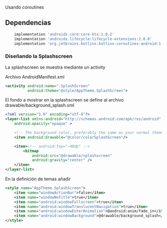 Usando coroutines

## Dependencias
```gradle
    implementation 'androidx.core:core-ktx:1.0.2'
    implementation 'androidx.lifecycle:lifecycle-extensions:2.0.0'
    implementation 'org.jetbrains.kotlinx:kotlinx-coroutines-android:1.0.0'
```

### Diseñando la Splashscreen
La splashscreen se muestra mediante un activity

Archivo AndroidManifest.xml
```xml
<activity android:name=".SplashScreen"
          android:theme="@style/AppTheme.SplashScreen">
```

El fondo a mostrar en la splashscreen se define al archivo drawable/background_splash.xml

```xml
<?xml version="1.0" encoding="utf-8"?>
<layer-list xmlns:android="http://schemas.android.com/apk/res/android"
    android:opacity="opaque" >

    <!-- The background color, preferably the same as your normal theme -->
    <item android:drawable="@color/colorSplashScreen"/>

    <item><!-- android:top="-48dp" -->
        <bitmap
            android:src="@drawable/splashscreen"
            android:gravity="center" />
    </item>
</layer-list>
```

En la definición de temas añadir

```xml
<style name="AppTheme.SplashScreen">
    <item name="windowActionBar">false</item>
    <item name="windowNoTitle">true</item>
    <item name="android:windowFullscreen">true</item>
    <item name="android:windowTranslucentNavigation">true</item>
    <item name="android:windowEnterAnimation">@android:anim/fade_in</item>
    <item name="android:windowBackground">@drawable/background_splash</item>
</style>
```
